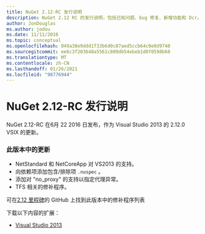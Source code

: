 ```yaml
---
title: NuGet 2.12-RC 发行说明
description: NuGet 2.12 RC 的发行说明，包括已知问题、bug 修复、新增功能和 Dcr。
author: JonDouglas
ms.author: jodou
ms.date: 11/11/2016
ms.topic: conceptual
ms.openlocfilehash: 049a38e9ddd1f33b6d0c87aed5ccb64c0e0d9740
ms.sourcegitcommit: ee6c3f203648a5561c809db54ebeb1d0f0598b68
ms.translationtype: MT
ms.contentlocale: zh-CN
ms.lasthandoff: 01/26/2021
ms.locfileid: "98776944"
---
```

# <a name="nuget-212-rc-release-notes"></a>NuGet 2.12-RC 发行说明

NuGet 2.12-RC 在6月 22 2016 日发布，作为 Visual Studio 2013 的 2.12.0 VSIX 的更新。

### <a name="updates-in-this-release"></a>此版本中的更新

* NetStandard 和 NetCoreApp 对 VS2013 的支持。
* 向依赖项添加包含/排除项 `.nuspec` 。
* 添加对 "no_proxy" 的支持以指定代理异常。
* TFS 相关的修补程序。

可在[2.12 里程碑](https://github.com/NuGet/Home/issues?q=milestone%3A2.12+is%3Aclosed)的 GitHub 上找到此版本中的修补程序列表

下载以下内容的扩展：

* [Visual Studio 2013](https://dist.nuget.org/visualstudio-2013-vsix/v2.12.0-rc/NuGet.Tools.vsix)
